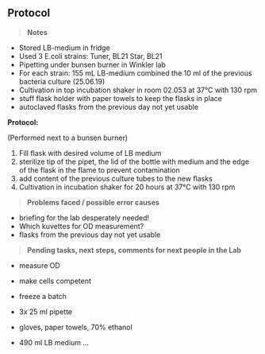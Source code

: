 ﻿---
aimtask: E. coli cultivation 
protocol: Cultivation with LB-medium 
date: 2019-06-26  
participants: Lisa Vogg, Martin Borgmann  
---  

## Protocol  
  
> **Notes**

-   Stored LB-medium in fridge
-   Used 3 E.coli strains: Tuner, BL21 Star, BL21
-   Pipetting under bunsen burner in Winkler lab
-   For each strain: 155 mL LB-medium combined the 10 ml of the previous bacteria culture (25.06.19)
-   Cultivation in top incubation shaker in room 02.053 at 37°C with 130 rpm
-   stuff flask holder with paper towels to keep the flasks in place
-   autoclaved flasks from the previous day not yet usable

  

  

**Protocol:**

(Performed next to a bunsen burner)

1.  Fill flask with desired volume of LB medium
2.  sterilize tip of the pipet, the lid of the bottle with medium and the edge of the flask in the flame to prevent contamination
3.  add content of the previous culture tubes to the new flasks
4.  Cultivation in incubation shaker for 20 hours at 37°C with 130 rpm

  

> **Problems faced / possible error causes**

-   briefing for the lab desperately needed!
-   Which kuvettes for OD measurement?
-   flasks from the previous day not yet usable

  

> **Pending tasks, next steps, comments for next people in the Lab**

-   measure OD
-   make cells competent
-   freeze a batch  
  
  -   3x 25 ml pipette
-   gloves, paper towels, 70% ethanol
-   490 ml LB medium
...
